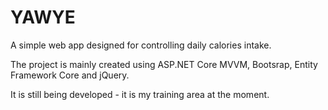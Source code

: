 # YAWYE
A simple web app designed for controlling daily calories intake.

The project is mainly created using ASP.NET Core MVVM, Bootsrap, Entity Framework Core and jQuery.

It is still being developed - it is my training area at the moment.
